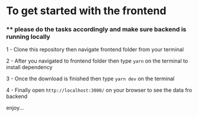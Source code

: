 # To get started with the frontend 

### ** please do the tasks accordingly and make sure backend is running locally

1 - Clone this repository then navigate frontend folder from your terminal

2 - After you navigated to frontend folder then type `yarn` on the terminal to install dependency

3 - Once  the download is finished then type `yarn dev` on the terminal

4 - Finally open `http://localhost:3000/` on your browser to see the data fro backend

enjoy...
